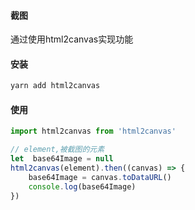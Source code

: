 #### 截图
通过使用html2canvas实现功能


#### 安装
``` bash
yarn add html2canvas
```
#### 使用
``` js
import html2canvas from 'html2canvas'

// element,被截图的元素
let  base64Image = null
html2canvas(element).then((canvas) => {
    base64Image = canvas.toDataURL()
    console.log(base64Image)
})
```
